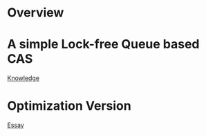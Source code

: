 # Overview

# A simple Lock-free Queue based CAS
[Knowledge](https://mp.weixin.qq.com/s?__biz=MjM5NjQ5MTI5OA==&mid=2651778446&idx=1&sn=44306b644777a4d939730e7774071541&scene=21#wechat_redirect:~:text=%E7%9A%84%E5%90%8C%E6%AD%A5%E6%9C%BA%E5%88%B6%E3%80%82-,2.8.2%20%E4%BB%80%E4%B9%88%E6%98%AFlock%2Dfree,-lock%2Dfree%E6%B2%A1%E6%9C%89)

# Optimization Version 
[Essay](chrome-extension://cdonnmffkdaoajfknoeeecmchibpmkmg/assets/pdf/web/viewer.html?file=https%3A%2F%2Fdrops.dagstuhl.de%2Fstorage%2F00lipics%2Flipics-vol146-disc2019%2FLIPIcs.DISC.2019.28%2FLIPIcs.DISC.2019.28.pdf)